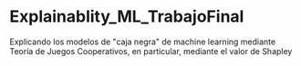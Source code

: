 # Explainablity_ML_TrabajoFinal
Explicando los modelos de "caja negra" de machine learning mediante Teoría de Juegos Cooperativos, en particular, mediante el valor de Shapley

